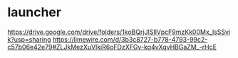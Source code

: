 # launcher

https://drive.google.com/drive/folders/1koBQrjJlSIlVpcF9mzKk00Mx_lsSSvik?usp=sharing
https://limewire.com/d/3b3c8727-b778-4793-99c2-c57b06e42e79#ZLJkMezXuVlkiR6oFDzXFGv-kq4vXqvHBGaZM_-rHcE
